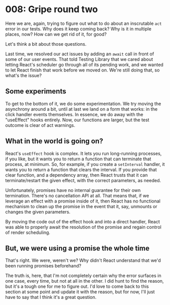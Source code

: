 # 008: Gripe round two

Here we are, again, trying to figure out what to do about an inscrutable `act` error in our tests. Why does it keep coming back? Why is it in multiple places, now? How can we get rid of it, for good?

Let's think a bit about those questions.

Last time, we resolved our act issues by adding an `await` call in front of some of our user events. That told Testing Library that we cared about letting React's scheduler go through all of its pending work, and we wanted to let React finish that work before we moved on. We're still doing that, so what's the issue?

## Some experiments

To get to the bottom of it, we do some experimentation. We try moving the asynchrony around a bit, until at last we land on a form that works: in the click handler events themselves. In essence, we do away with the "useEffect" hooks entirely. Now, our functions are larger, but the test outcome is clear of act warnings.

## What in the world is going on?

React's `useEffect` hook is complex. It lets you run long-running processes, if you like, but it wants you to return a function that can terminate that process, at minimum. So, for example, if you create a `setInterval` handler, it wants you to return a function that clears the interval. If you provide that clear function, and a dependency array, then React trusts that it can terminate/restart the given effect, with the correct parameters, as needed.

Unfortunately, promises have no internal guarantee for their own termination. There's no cancellation API at all. That means that, if we leverage an effect with a promise inside of it, then React has no functional mechanism to clean up the promise in the event that it, say, unmounts or changes the given parameters.

By moving the code out of the effect hook and into a direct handler, React was able to properly await the resolution of the promise and regain control of render scheduling.

## But, we were using a promise the whole time

That's right. We were, weren't we? Why didn't React understand that we'd been running promises beforehand?

The truth is, here, that I'm not completely certain why the error surfaces in one case, every time, but not at all in the other. I did hunt to find the reason, but it's a tough one for me to figure out. I'd love to come back to this section at some point and update it with the reason, but for now, I'll just have to say that I think it's a great question.
